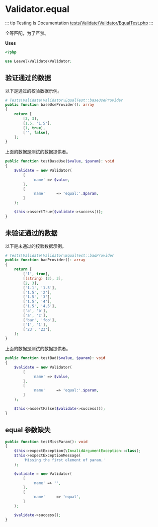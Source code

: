 # Validator.equal

::: tip Testing Is Documentation
[tests/Validate/Validator/EqualTest.php](https://github.com/hunzhiwange/framework/blob/master/tests/Validate/Validator/EqualTest.php)
:::
    
全等匹配，为了严禁。

**Uses**

``` php
<?php

use Leevel\Validate\Validator;
```

## 验证通过的数据

以下是通过的校验数据示例。

``` php
# Tests\Validate\Validator\EqualTest::baseUseProvider
public function baseUseProvider(): array
{
    return [
        [3, 3],
        [1.5, '1.5'],
        [1, true],
        ['', false],
    ];
}
```

上面的数据是测试的数据提供者。


``` php
public function testBaseUse($value, $param): void
{
    $validate = new Validator(
        [
            'name' => $value,
        ],
        [
            'name'     => 'equal:'.$param,
        ]
    );

    $this->assertTrue($validate->success());
}
```
    
## 未验证通过的数据

以下是未通过的校验数据示例。

``` php
# Tests\Validate\Validator\EqualTest::badProvider
public function badProvider(): array
{
    return [
        ['1', true],
        [(string) (3), 3],
        [2, 3],
        ['1.1', '1.5'],
        ['1.5', '2'],
        ['1.5', '3'],
        ['1.5', '4'],
        ['1.5', '4.5'],
        ['a', 'b'],
        ['a', 'c'],
        ['bar', 'foo'],
        ['1', '1'],
        ['23', '23'],
    ];
}
```

上面的数据是测试的数据提供者。


``` php
public function testBad($value, $param): void
{
    $validate = new Validator(
        [
            'name' => $value,
        ],
        [
            'name'     => 'equal:'.$param,
        ]
    );

    $this->assertFalse($validate->success());
}
```
    
## equal 参数缺失

``` php
public function testMissParam(): void
{
    $this->expectException(\InvalidArgumentException::class);
    $this->expectExceptionMessage(
        'Missing the first element of param.'
    );

    $validate = new Validator(
        [
            'name' => '',
        ],
        [
            'name'     => 'equal',
        ]
    );

    $validate->success();
}
```